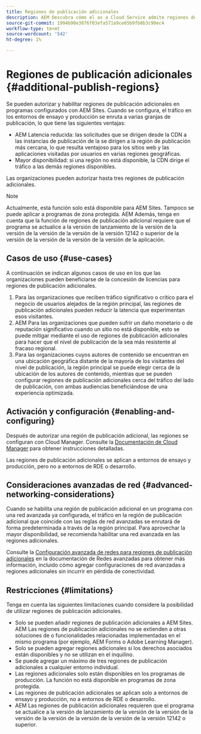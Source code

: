 ```yaml
---
title: Regiones de publicación adicionales
description: AEM Descubra cómo el as a Cloud Service admite regiones de publicación adicionales para aumentar la disponibilidad y reducir la latencia.
source-git-commit: 1994b90e3876f03efa571a9ce65b9fb8b3c90ec4
workflow-type: tm+mt
source-wordcount: '542'
ht-degree: 1%

---
```



# Regiones de publicación adicionales {#additional-publish-regions}

Se pueden autorizar y habilitar regiones de publicación adicionales en programas configurados con AEM Sites. Cuando se configura, el tráfico en los entornos de ensayo y producción se enruta a varias granjas de publicación, lo que tiene las siguientes ventajas:

* AEM Latencia reducida: las solicitudes que se dirigen desde la CDN a las instancias de publicación de la se dirigen a la región de publicación más cercana, lo que resulta ventajoso para los sitios web y las aplicaciones visitadas por usuarios en varias regiones geográficas.
* Mayor disponibilidad: si una región no está disponible, la CDN dirige el tráfico a las demás regiones disponibles.

Las organizaciones pueden autorizar hasta tres regiones de publicación adicionales.

>[!NOTE]
>
>Actualmente, esta función solo está disponible para AEM Sites. Tampoco se puede aplicar a programas de zona protegida. AEM Además, tenga en cuenta que la función de regiones de publicación adicional requiere que el programa se actualice a la versión de lanzamiento de la versión de la versión de la versión de la versión de la versión 12142 o superior de la versión de la versión de la versión de la versión de la aplicación.

## Casos de uso {#use-cases}

A continuación se indican algunos casos de uso en los que las organizaciones pueden beneficiarse de la concesión de licencias para regiones de publicación adicionales.

1. Para las organizaciones que reciben tráfico significativo o crítico para el negocio de usuarios alejados de la región principal, las regiones de publicación adicionales pueden reducir la latencia que experimentan esos visitantes.
1. AEM Para las organizaciones que pueden sufrir un daño monetario o de reputación significativo cuando un sitio no está disponible, esto se puede mitigar mediante el uso de regiones de publicación adicionales para hacer que el nivel de publicación de la sea más resistente al fracaso regional.
1. Para las organizaciones cuyos autores de contenido se encuentran en una ubicación geográfica distante de la mayoría de los visitantes del nivel de publicación, la región principal se puede elegir cerca de la ubicación de los autores de contenido, mientras que se pueden configurar regiones de publicación adicionales cerca del tráfico del lado de publicación, con ambas audiencias beneficiándose de una experiencia optimizada.

## Activación y configuración {#enabling-and-configuring}

Después de autorizar una región de publicación adicional, las regiones se configuran con Cloud Manager. Consulte la [Documentación de Cloud Manager](/help/implementing/cloud-manager/manage-environments.md#multiple-regions) para obtener instrucciones detalladas.

Las regiones de publicación adicionales se aplican a entornos de ensayo y producción, pero no a entornos de RDE o desarrollo.

## Consideraciones avanzadas de red {#advanced-networking-considerations}

Cuando se habilita una región de publicación adicional en un programa con una red avanzada ya configurada, el tráfico en la región de publicación adicional que coincide con las reglas de red avanzadas se enrutará de forma predeterminada a través de la región principal. Para aprovechar la mayor disponibilidad, se recomienda habilitar una red avanzada en las regiones adicionales.

Consulte la [Configuración avanzada de redes para regiones de publicación adicionales](/help/security/configuring-advanced-networking.md#advanced-networking-configuration-for-additional-publish-regions) en la documentación de Redes avanzadas para obtener más información, incluido cómo agregar configuraciones de red avanzadas a regiones adicionales sin incurrir en pérdida de conectividad.

## Restricciones {#limitations}

Tenga en cuenta las siguientes limitaciones cuando considere la posibilidad de utilizar regiones de publicación adicionales.

* Solo se pueden añadir regiones de publicación adicionales a AEM Sites. AEM Las regiones de publicación adicionales no se extienden a otras soluciones de o funcionalidades relacionadas implementadas en el mismo programa (por ejemplo, AEM Forms o Adobe Learning Manager).
* Solo se pueden agregar regiones adicionales si los derechos asociados están disponibles y no se utilizan en el inquilino.
* Se puede agregar un máximo de tres regiones de publicación adicionales a cualquier entorno individual.
* Las regiones adicionales solo están disponibles en los programas de producción. La función no está disponible en programas de zona protegida.
* Las regiones de publicación adicionales se aplican solo a entornos de ensayo y producción, no a entornos de RDE o desarrollo.
* AEM Las regiones de publicación adicionales requieren que el programa se actualice a la versión de lanzamiento de la versión de la versión de la versión de la versión de la versión de la versión de la versión 12142 o superior.
